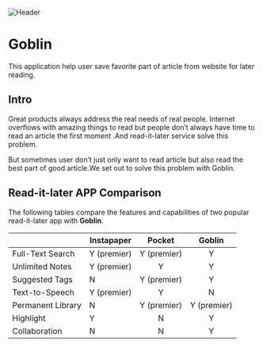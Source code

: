 ![Header]()

# Goblin
This application help user save favorite part of article from website for later reading.

## Intro
Great products always address the real needs of real people. Internet overflows with amazing things to read but people don’t always have time to read an article the first moment .And read-it-later service solve this problem.

But sometimes user don’t just only want to read article but also read the best part of good article.We set out to solve this problem with Goblin.


## Read-it-later APP Comparison
The following tables compare the features and capabilities of two popular read-it-later app with **Goblin**.

|                   | Instapaper  |    Pocket   |   Goblin    |
|-------------------|-------------|:-----------:|:-----------:|
| Full-Text Search  | Y (premier) | Y (premier) |      Y      |
| Unlimited Notes   | Y (premier) |      Y      |      Y      |
| Suggested Tags    | N           | Y (premier) |      Y      |
| Text-to-Speech    | Y (premier) |      Y      |      N      |
| Permanent Library | N           | Y (premier) | Y (premier) |
| Highlight         | Y           |      N      |      Y      |
| Collaboration     | N           |      N      |      Y      |



